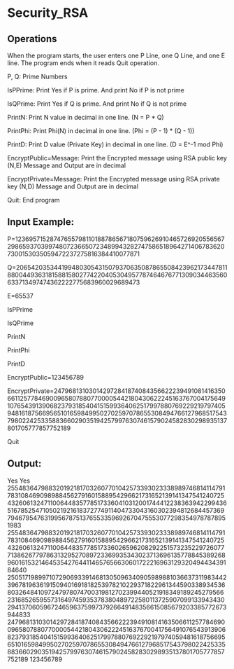 # Security_RSA

## Operations
When the program starts, the user enters one P Line, one Q Line, and one E line. The program ends when it reads Quit
operation.

P, Q:                   Prime Numbers

IsPPrime:               Print Yes if P is prime. And print No if P is not prime

IsQPrime:               Print Yes if Q is prime. And print No if Q is not prime

PrintN:                 Print N value in decimal in one line. (N = P * Q)

PrintPhi:               Print Phi(N) in decimal in one line. (Phi = (P - 1) * (Q - 1))

PrintD:                 Print D value (Private Key) in decimal in one line. (D = E^-1 mod Phi)

EncryptPublic=Message:  Print the Encrypted message using RSA public key (N,E) Message and Output are in decimal

EncryptPrivate=Message: Print the Encrypted message using RSA private key (N,D) Message and Output are in decimal

Quit:                   End program

## Input Example:

P=12369571528747655798110188786567180759626910465726920556567298659370399748072366507234899432827475865189642714067836207300153035059472237275816384410077871

Q=2065420353441994803054315079370635087865508423962173447811880044936318158815802774220405304957787464676771309034463560633713497474362222775683960029689473

E=65537

IsPPrime

IsQPrime

PrintN

PrintPhi

PrintD

EncryptPublic=123456789

EncryptPrivate=24796813103014297284187408435662223949108141635066112577846900965807880770000544218043062224516376700417564910765439139068237931854041515993640625179978807692292197974059481618756695651016598499502702597078655308494766127968517543798022425335883660290351942579976307461579024582830298935137801705777857752189

Quit

## Output:

Yes
Yes
25548364798832019218170326077010425733930233389897468141147917831084690989884562791601588954296621731652139141347541240725432606132471100644835778517336041031200174441223836394229943651678525471050219216183727749114047330431603023948126844573697946795476319956787513765533596926704755530772983549787878951983
25548364798832019218170326077010425733930233389897468141147917831084690989884562791601588954296621731652139141347541240725432606132471100644835778517336026596208292251573235229726077713862677978631329527089723369935343023713696135778845389268960161532146453542764411465765663060172221696312932049443439184640
25051719899710729069339146813050963409059898810366373119834423967819636191509401691818253978210229371822961344590338934536803264841097247978074700319812702399440521918349189245279566231685265955731649745935378380489722580113725907099133943430294137060596724659637599737926649148356615085679203385772673944833
24796813103014297284187408435662223949108141635066112577846900965807880770000544218043062224516376700417564910765439139068237931854041515993640625179978807692292197974059481618756695651016598499502702597078655308494766127968517543798022425335883660290351942579976307461579024582830298935137801705777857752189
123456789
